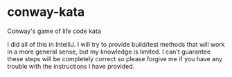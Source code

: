 # conway-kata
Conway's game of life code kata

I did all of this in IntelliJ. I will try to provide build/test methods that will work
in a more general sense, but my knowledge is limited. I can't guarantee these steps will
be completely correct so please forgive me if you have any trouble with the instructions 
I have provided.




